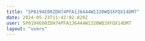 ```yaml
---
title: "SP0194E00ZDH74PFA1J6444W1320WQ3XFQX14DM7"
date: 2024-05-23T11:42:02.820Z
user: SP0194E00ZDH74PFA1J6444W1320WQ3XFQX14DM7
layout: "users"
---
```

    